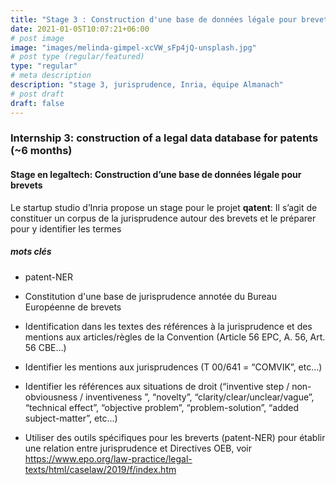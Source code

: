 ```yaml
---
title: "Stage 3 : Construction d'une base de données légale pour brevets (6 mois)"
date: 2021-01-05T10:07:21+06:00
# post image
image: "images/melinda-gimpel-xcVW_sFp4jQ-unsplash.jpg"
# post type (regular/featured)
type: "regular"
# meta description
description: "stage 3, jurisprudence, Inria, équipe Almanach"
# post draft
draft: false
---
```


### Internship 3: construction of a legal data database for patents (~6 months)

#### Stage en legaltech: Construction d’une base de données légale pour brevets

Le startup studio d’Inria propose un stage pour le projet **qatent**: Il s’agit de constituer un corpus de la jurisprudence autour des brevets et le préparer pour y identifier les termes

##### mots clés
* patent-NER 
* Constitution d'une base de jurisprudence annotée du Bureau Européenne de brevets
* Identification dans les textes des références à la jurisprudence et des mentions aux articles/règles de la Convention (Article 56 EPC, A. 56, Art. 56 CBE…)
* Identifier les mentions aux jurisprudences (T 00/641 = “COMVIK”, etc…)
* Identifier les références aux situations de droit (“inventive step / non-obviousness / inventiveness ”, “novelty”, “clarity/clear/unclear/vague”, “technical effect”, “objective problem”, “problem-solution”, “added subject-matter”, etc...)

* Utiliser des outils spécifiques pour les breverts (patent-NER) pour établir une relation entre jurisprudence et Directives OEB, voir https://www.epo.org/law-practice/legal-texts/html/caselaw/2019/f/index.htm 

<!-- 
Feedback legal intelligent avant soumission de demande de brevet
prédiction de l’examination de brevets
Création d’un corpus des étapes d’examination de brevets : 
versions alignées de la demande
Annotation du retour des examinateurs dans le texte original
Visualisation des changements
Prédiction des régions susceptibles à changer
Prédiction des changements -->

